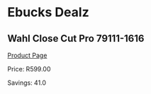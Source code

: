 
# Ebucks Dealz
## Wahl Close Cut Pro 79111-1616
[Product Page](https://www.ebucks.com/web/shop/productSelected.do?prodId=1191160428&catId=1186081080)

Price: R599.00

Savings: 41.0


	